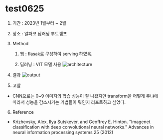 # test0625

 1. 기간 : 2023년 1월부터 ~ 2월

 2. 장소 : 알파코 딥러닝 부트캠프

 3. Method
    1) 웹 : flasak로 구성하여 serving 하였음.

	2) 딥러닝 : VIT 모델 사용
![architecture](https://github.com/Gerutrute/test0625/assets/96192262/554f7e38-9fbd-4317-bb5d-792113ff5bb8)

 4. 결과
![output](https://github.com/Gerutrute/test0625/assets/96192262/70b8e1fb-e0db-4617-a3fc-f851f5c0d935)

 5. 고찰
- CNN으로는 0~9 이미지의 학습 성능이 잘 나왔지만 transform을 어떻게 주냐에 따라서 성능을 감소시키는 기법들이 뭐인지 리포트하고 싶었다.
  
 6. Reference
- Krizhevsky, Alex, Ilya Sutskever, and Geoffrey E. Hinton. "Imagenet classification with deep convolutional neural networks." Advances in neural information processing systems 25 (2012)

